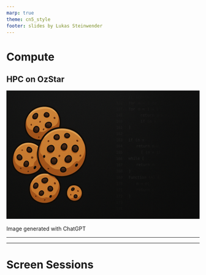 ```yaml
---
marp: true
theme: cn5_style
footer: slides by Lukas Steinwender
---
```


<!-- _class: titleslide -->
# Compute
## HPC on OzStar

![bg](../../gfx/TitlePage.png)
<div class="footnote">Image generated with ChatGPT</div>

---

---
# Screen Sessions